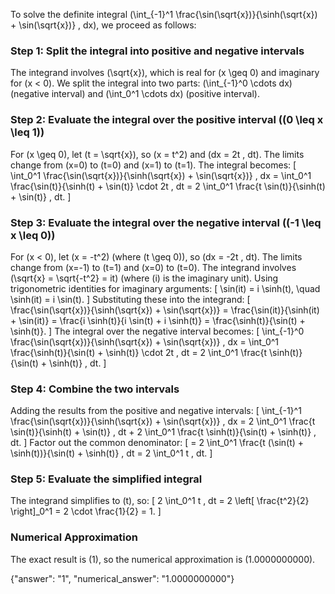 

To solve the definite integral \(\int_{-1}^1 \frac{\sin(\sqrt{x})}{\sinh(\sqrt{x}) + \sin(\sqrt{x})} \, dx\), we proceed as follows:

### Step 1: Split the integral into positive and negative intervals
The integrand involves \(\sqrt{x}\), which is real for \(x \geq 0\) and imaginary for \(x < 0\). We split the integral into two parts: \(\int_{-1}^0 \cdots dx\) (negative interval) and \(\int_0^1 \cdots dx\) (positive interval).

### Step 2: Evaluate the integral over the positive interval (\(0 \leq x \leq 1\))
For \(x \geq 0\), let \(t = \sqrt{x}\), so \(x = t^2\) and \(dx = 2t \, dt\). The limits change from \(x=0\) to \(t=0\) and \(x=1\) to \(t=1\). The integral becomes:
\[
\int_0^1 \frac{\sin(\sqrt{x})}{\sinh(\sqrt{x}) + \sin(\sqrt{x})} \, dx = \int_0^1 \frac{\sin(t)}{\sinh(t) + \sin(t)} \cdot 2t \, dt = 2 \int_0^1 \frac{t \sin(t)}{\sinh(t) + \sin(t)} \, dt.
\]

### Step 3: Evaluate the integral over the negative interval (\(-1 \leq x \leq 0\))
For \(x < 0\), let \(x = -t^2\) (where \(t \geq 0\)), so \(dx = -2t \, dt\). The limits change from \(x=-1\) to \(t=1\) and \(x=0\) to \(t=0\). The integrand involves \(\sqrt{x} = \sqrt{-t^2} = it\) (where \(i\) is the imaginary unit). Using trigonometric identities for imaginary arguments:
\[
\sin(it) = i \sinh(t), \quad \sinh(it) = i \sin(t).
\]
Substituting these into the integrand:
\[
\frac{\sin(\sqrt{x})}{\sinh(\sqrt{x}) + \sin(\sqrt{x})} = \frac{\sin(it)}{\sinh(it) + \sin(it)} = \frac{i \sinh(t)}{i \sin(t) + i \sinh(t)} = \frac{\sinh(t)}{\sin(t) + \sinh(t)}.
\]
The integral over the negative interval becomes:
\[
\int_{-1}^0 \frac{\sin(\sqrt{x})}{\sinh(\sqrt{x}) + \sin(\sqrt{x})} \, dx = \int_0^1 \frac{\sinh(t)}{\sin(t) + \sinh(t)} \cdot 2t \, dt = 2 \int_0^1 \frac{t \sinh(t)}{\sin(t) + \sinh(t)} \, dt.
\]

### Step 4: Combine the two intervals
Adding the results from the positive and negative intervals:
\[
\int_{-1}^1 \frac{\sin(\sqrt{x})}{\sinh(\sqrt{x}) + \sin(\sqrt{x})} \, dx = 2 \int_0^1 \frac{t \sin(t)}{\sinh(t) + \sin(t)} \, dt + 2 \int_0^1 \frac{t \sinh(t)}{\sin(t) + \sinh(t)} \, dt.
\]
Factor out the common denominator:
\[
= 2 \int_0^1 \frac{t (\sin(t) + \sinh(t))}{\sin(t) + \sinh(t)} \, dt = 2 \int_0^1 t \, dt.
\]

### Step 5: Evaluate the simplified integral
The integrand simplifies to \(t\), so:
\[
2 \int_0^1 t \, dt = 2 \left[ \frac{t^2}{2} \right]_0^1 = 2 \cdot \frac{1}{2} = 1.
\]

### Numerical Approximation
The exact result is \(1\), so the numerical approximation is \(1.0000000000\).

{"answer": "1", "numerical_answer": "1.0000000000"}